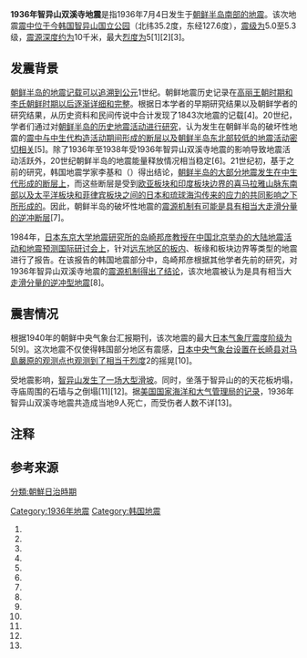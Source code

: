 **1936年智异山双溪寺地震**是指1936年7月4日发生于[朝鲜半岛南部的](https://zh.wikipedia.org/wiki/朝鲜半岛 "wikilink")[地震](../Page/地震.md "wikilink")。该次地震[震中位于今](https://zh.wikipedia.org/wiki/震中 "wikilink")[韩国](https://zh.wikipedia.org/wiki/韩国 "wikilink")[智异山国立公园](https://zh.wikipedia.org/wiki/智异山国立公园 "wikilink")（北纬35.2度，东经127.6度），[震级为](https://zh.wikipedia.org/wiki/震级 "wikilink")5.0至5.3级，[震源深度约为](https://zh.wikipedia.org/wiki/震源深度 "wikilink")10千米，最大[烈度为](https://zh.wikipedia.org/wiki/日本气象厅震度阶级 "wikilink")5\[1\]\[2\]\[3\]。

## 发震背景

[朝鲜半岛的地震记载可以追溯到公元](https://zh.wikipedia.org/wiki/朝鲜半岛 "wikilink")1世纪。朝鲜地震历史记录在[高丽王朝时期和](https://zh.wikipedia.org/wiki/高丽王朝 "wikilink")[李氏朝鲜时期以后逐渐详细和完整](https://zh.wikipedia.org/wiki/李氏朝鲜 "wikilink")。根据日本学者的早期研究结果以及朝鲜学者的研究结果，从历史资料和民间传说中合计发现了1843次地震的记载\[4\]。20世纪，学者们通过对[朝鲜半岛的历史地震活动进行研究](https://zh.wikipedia.org/wiki/朝鲜半岛 "wikilink")，认为发生在朝鲜半岛的破坏性地震的[震中与](https://zh.wikipedia.org/wiki/震中 "wikilink")[中生代构造活动期间形成的](../Page/中生代.md "wikilink")[断层以及朝鲜半岛东北部较低的地震活动密切相关](https://zh.wikipedia.org/wiki/断层 "wikilink")\[5\]。除了1936年至1938年受1936年智异山双溪寺地震的影响导致地震活动活跃外，20世纪朝鲜半岛的地震能量释放情况相当稳定\[6\]。21世纪初，基于之前的研究，韩国地震学家李基和（）得出结论，[朝鲜半岛的大部分地震发生在](https://zh.wikipedia.org/wiki/朝鲜半岛 "wikilink")[中生代形成的断层上](../Page/中生代.md "wikilink")，而这些断层是受到[欧亚板块和](https://zh.wikipedia.org/wiki/欧亚板块 "wikilink")[印度板块边界的](../Page/印度板块.md "wikilink")[喜马拉雅山脉东南部以及](../Page/喜马拉雅山脉.md "wikilink")[太平洋板块和](https://zh.wikipedia.org/wiki/太平洋板块 "wikilink")[菲律宾板块之间的](https://zh.wikipedia.org/wiki/菲律宾板块 "wikilink")[日本和](../Page/日本.md "wikilink")[琉球海沟传来的应力的共同影响之下所形成的](https://zh.wikipedia.org/wiki/琉球海沟 "wikilink")。因此，朝鲜半岛的破坏性地震的[震源机制有可能是具有相当大](../Page/震源机制解.md "wikilink")[走滑分量的](https://zh.wikipedia.org/wiki/走滑断层 "wikilink")[逆冲断层](https://zh.wikipedia.org/wiki/逆冲断层 "wikilink")\[7\]。

1984年，[日本](../Page/日本.md "wikilink")[东京大学地震研究所的岛崎邦彦教授在](../Page/东京大学地震研究所.md "wikilink")[中国](https://zh.wikipedia.org/wiki/中国 "wikilink")[北京举办的大陆地震活动和地震预测国际研讨会上](https://zh.wikipedia.org/wiki/北京 "wikilink")，针对[远东地区的板内](https://zh.wikipedia.org/wiki/远东地区 "wikilink")、板缘和板块边界等类型的地震进行了报告。在该报告的韩国地震部分中，岛崎邦彦根据其他学者先前的研究，对1936年智异山双溪寺地震的[震源机制得出了结论](../Page/震源机制解.md "wikilink")，该次地震被认为是具有相当大[走滑分量的](https://zh.wikipedia.org/wiki/走滑断层 "wikilink")[逆冲型地震](https://zh.wikipedia.org/wiki/逆冲断层 "wikilink")\[8\]。

## 震害情况

根据1940年的朝鲜中央气象台汇报期刊，该次地震的最大[日本气象厅震度阶级为](https://zh.wikipedia.org/wiki/日本气象厅震度阶级 "wikilink")5\[9\]。这次地震不仅使得韩国部分地区有震感，[日本中央气象台设置在](https://zh.wikipedia.org/wiki/日本气象厅 "wikilink")[长崎县](../Page/长崎县.md "wikilink")[对马島嚴原的观测点也观测到了相当于](https://zh.wikipedia.org/wiki/对马島 "wikilink")[烈度](https://zh.wikipedia.org/wiki/日本气象厅震度阶级 "wikilink")2的摇晃\[10\]。

受地震影响，[智异山发生了一场大型滑坡](https://zh.wikipedia.org/wiki/智异山国立公园 "wikilink")。同时，坐落于智异山的的天花板坍塌，寺庙周围的石墙与之倒塌\[11\]\[12\]。据[美国国家海洋和大气管理局的记录](../Page/美国国家海洋和大气管理局.md "wikilink")，1936年智异山双溪寺地震共造成当地9人死亡，而受伤者人数不详\[13\]。

## 注释

<references group="註" />

## 参考来源

[分類:朝鮮日治時期](https://zh.wikipedia.org/wiki/分類:朝鮮日治時期 "wikilink")

[Category:1936年地震](https://zh.wikipedia.org/wiki/Category:1936年地震 "wikilink")
[Category:韩国地震](https://zh.wikipedia.org/wiki/Category:韩国地震 "wikilink")

1.
2.
3.
4.

5.

6.
7.
8.
9.
10.

11.

12.

13.